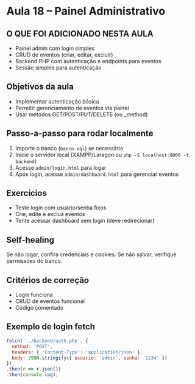 # Aula 18 – Painel Administrativo

## O QUE FOI ADICIONADO NESTA AULA
- Painel admin com login simples
- CRUD de eventos (criar, editar, excluir)
- Backend PHP com autenticação e endpoints para eventos
- Sessão simples para autenticação

## Objetivos da aula
- Implementar autenticação básica
- Permitir gerenciamento de eventos via painel
- Usar métodos GET/POST/PUT/DELETE (ou _method)

## Passo-a-passo para rodar localmente
1. Importe o banco (`banco.sql`) se necessário
2. Inicie o servidor local (XAMPP/Laragon ou `php -S localhost:8000 -t backend`)
3. Acesse `admin/login.html` para logar
4. Após login, acesse `admin/dashboard.html` para gerenciar eventos

## Exercícios
- Teste login com usuário/senha fixos
- Crie, edite e exclua eventos
- Tente acessar dashboard sem login (deve redirecionar)

## Self-healing
Se não logar, confira credenciais e cookies. Se não salvar, verifique permissões do banco.

## Critérios de correção
- Login funciona
- CRUD de eventos funcional
- Código comentado

## Exemplo de login fetch
```js
fetch('../backend/auth.php', {
  method: 'POST',
  headers: { 'Content-Type': 'application/json' },
  body: JSON.stringify({ usuario: 'admin', senha: '1234' })
})
.then(r => r.json())
.then(console.log);
```
